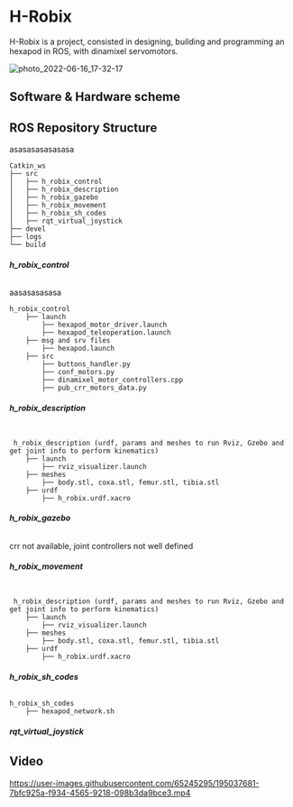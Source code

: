 # H-Robix

H-Robix is a project, consisted in designing, building and programming an hexapod in ROS, with dinamixel servomotors.



![photo_2022-06-16_17-32-17](https://user-images.githubusercontent.com/65245295/195049259-039b3ba3-06bd-4a9c-95d8-c9cb65a84974.png)


## Software & Hardware scheme


## ROS Repository Structure

asasasasasasasa

```
Catkin_ws
├── src
│   ├── h_robix_control
│   ├── h_robix_description
│   ├── h_robix_gazebo
│   ├── h_robix_movement
│   ├── h_robix_sh_codes
│   ├── rqt_virtual_joystick
├── devel
├── logs
└── build
```

###### **h_robix_control**


aasasasasasa

```
h_robix_control
    ├── launch
        ├── hexapod_motor_driver.launch
        ├── hexapod_teleoperation.launch
    ├── msg and srv files 
        ├── hexapod.launch
    ├── src
        ├── buttons_handler.py
        ├── conf_motors.py
        ├── dinamixel_motor_controllers.cpp
        ├── pub_crr_motors_data.py
```

###### **h_robix_description**

```

 h_robix_description (urdf, params and meshes to run Rviz, Gzebo and get joint info to perform kinematics)
    ├── launch 
        ├── rviz_visualizer.launch
    ├── meshes 
        ├── body.stl, coxa.stl, femur.stl, tibia.stl
    ├── urdf 
        ├── h_robix.urdf.xacro

```

###### **h_robix_gazebo**

crr not available, joint controllers not well defined


###### **h_robix_movement**

```

 h_robix_description (urdf, params and meshes to run Rviz, Gzebo and get joint info to perform kinematics)
    ├── launch 
        ├── rviz_visualizer.launch
    ├── meshes 
        ├── body.stl, coxa.stl, femur.stl, tibia.stl
    ├── urdf 
        ├── h_robix.urdf.xacro

```

###### **h_robix_sh_codes**

```
h_robix_sh_codes
    ├── hexapod_network.sh
```

###### **rqt_virtual_joystick**



## Video
https://user-images.githubusercontent.com/65245295/195037681-7bfc925a-f934-4565-9218-098b3da9bce3.mp4


